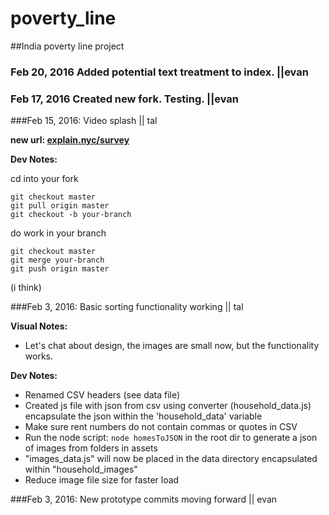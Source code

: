 poverty_line
============

##India poverty line project 

### Feb 20, 2016 Added potential text treatment to index. ||evan

### Feb 17, 2016 Created new fork. Testing. ||evan

###Feb 15, 2016: Video splash || tal

**new url: [explain.nyc/survey](http://www.explain.nyc/survey)**

**Dev Notes:**

cd into your fork

```
git checkout master
git pull origin master
git checkout -b your-branch
```
do work in your branch
```
git checkout master
git merge your-branch
git push origin master
```
(i think)

###Feb 3, 2016: Basic sorting functionality working || tal

**Visual Notes:**
- Let's chat about design, the images are small now, but the functionality works.

**Dev Notes:**
- Renamed CSV headers (see data file)
- Created js file with json from csv using converter (household_data.js)
	encapsulate the json within the 'household_data' variable
- Make sure rent numbers do not contain commas or quotes in CSV
- Run the node script: ```node homesToJSON``` in the root dir to generate a json of images from folders in assets
- "images_data.js" will now be placed in the data directory encapsulated within "household_images"
- Reduce image file size for faster load

###Feb 3, 2016: New prototype commits moving forward || evan




